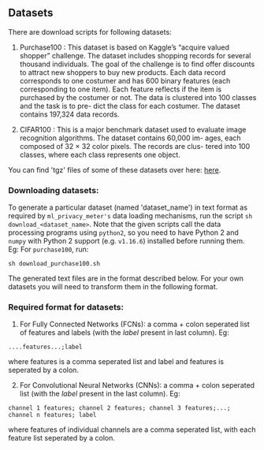 ## Datasets

There are download scripts for following datasets:

1. Purchase100 : This dataset is based on Kaggle’s “acquire valued
shopper” challenge. The dataset includes shopping records for
several thousand individuals. The goal of the challenge is to find
offer discounts to attract new shoppers to buy new products. Each data 
record corresponds to one costumer and has 600 binary features (each corresponding 
to one item). Each feature reflects if the item is purchased by the costumer
or not. The data is clustered into 100 classes and the task is to pre-
dict the class for each costumer. The dataset contains 197,324 data
records.

2. CIFAR100 : This is a major benchmark dataset used to evaluate
image recognition algorithms. The dataset contains 60,000 im-
ages, each composed of 32 × 32 color pixels. The records are clus-
tered into 100 classes, where each class represents one object. 

You can find 'tgz' files of some of these datasets over here: [here](https://www.comp.nus.edu.sg/~reza/files/datasets.html).

### Downloading datasets:

To generate a particular dataset (named 'dataset_name') in text format as required by  `ml_privacy_meter's`  data loading mechanisms, run the script `sh download_<dataset_name>`. Note that the given scripts call the data processing programs using `python2`, so you need to have Python 2 and `numpy` with Python 2 support (e.g. `v1.16.6`) installed before running them. Eg: For `purchase100`, run:

```
sh download_purchase100.sh
```
The generated text files are in the format described below. For your own datasets you will need to transform them in the following format. 

### Required format for datasets:

1. For Fully Connected Networks (FCNs): a comma + colon seperated list of features and labels (with the *label* present in last column). Eg:

```
....features...;label
```
where features is a comma seperated list and label and features is seperated by a colon. 

2. For Convolutional Neural Networks (CNNs): a comma + colon seperated list (with the *label* present in the 
last column). Eg: 
```
channel 1 features; channel 2 features; channel 3 features;...; channel n features; label 
``` 
where features of individual channels are a comma seperated list, with each feature list seperated by a colon. 
